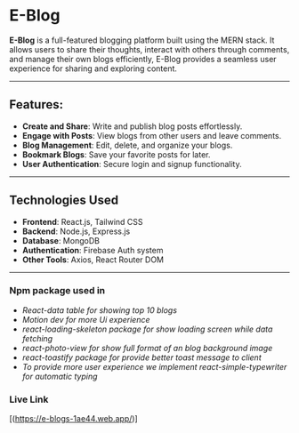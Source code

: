 # E-Blog

**E-Blog** is a full-featured blogging platform built using the MERN stack. It allows users to share their thoughts, interact with others through comments, and manage their own blogs efficiently, E-Blog provides a seamless user experience for sharing and exploring content.

---


##  Features:
- **Create and Share**: Write and publish blog posts effortlessly.
- **Engage with Posts**: View blogs from other users and leave comments.
- **Blog Management**: Edit, delete, and organize your blogs.
- **Bookmark Blogs**: Save your favorite posts for later.
- **User Authentication**: Secure login and signup functionality.

---

## Technologies Used

- **Frontend**: React.js, Tailwind CSS
- **Backend**: Node.js, Express.js
- **Database**: MongoDB
- **Authentication**: Firebase Auth system
- **Other Tools**: Axios, React Router DOM

---

### Npm package used in 
* *React-data table for showing top 10 blogs*
* *Motion dev for more Ui experience*
* *react-loading-skeleton package for show loading screen while data fetching*
* *react-photo-view for show full format of an blog background image*
* *react-toastify package for provide better toast message to client*
* *To provide more user experience we implement react-simple-typewriter for automatic typing*

### Live Link 
[(https://e-blogs-1ae44.web.app/)]
